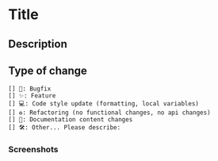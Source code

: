 # Title

## Description

<!-- Describe the intention of the changes being proposed. What problem does it solve or functionality does it add? -->
<!-- - What did you do with this pull request？ -->

<!-- close -->

## Type of change

```
[] 🐛: Bugfix
[] ✨: Feature
[] 💻: Code style update (formatting, local variables)
[] ♻️: Refactoring (no functional changes, no api changes)
[] 📝: Documentation content changes
[] 🛠️: Other... Please describe:
```

### Screenshots

<!-- Always attach a screenshot if you can show it on the screen. -->